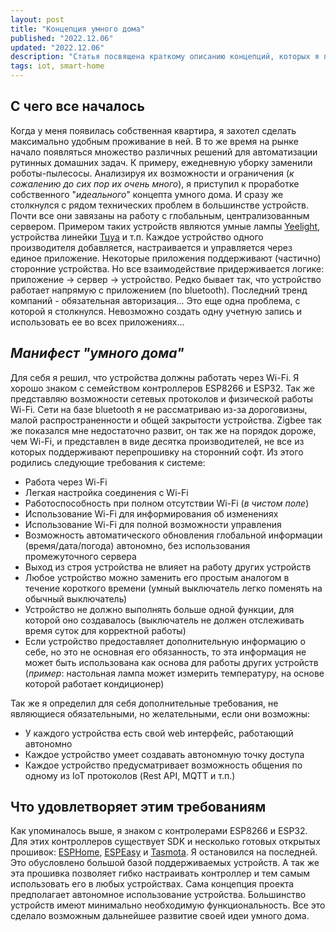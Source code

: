 ```yaml
---
layout: post
title: "Концепция умного дома"
published: "2022.12.06"
updated: "2022.12.06"
description: "Статья посвящена краткому описанию концепций, которых я придерживаюсь при создании умного дома в своей квартире."
tags: iot, smart-home
---
```


## С чего все началось

Когда у меня появилась собственная квартира, я захотел сделать максимально удобным проживание в ней. В то же время на рынке начало появляться множество различных решений для автоматизации рутинных домашних задач. К примеру, ежедневную уборку заменили роботы-пылесосы. Анализируя их возможности и ограничения (_к сожалению до сих пор их очень много_), я приступил к проработке собственного "_идеального_" концепта умного дома. И сразу же столкнулся с рядом технических проблем в большинстве устройств. Почти все они завязаны на работу с глобальным, централизованным сервером. Примером таких устройств являются умные лампы [Yeelight](https://yeelight.com), устройства линейки [Tuya](https://www.tuya.com/) и т.п. Каждое устройство одного производителя добавляется, настраивается и управляется через единое приложение. Некоторые приложения поддерживают (частично) сторонние устройства. Но все взаимодействие придерживается логике: приложение -> сервер -> устройство. Редко бывает так, что устройство работает напрямую с приложением (по bluetooth). Последний тренд компаний - обязательная авторизация... Это еще одна проблема, с которой я столкнулся. Невозможно создать одну учетную запись и использовать ее во всех приложениях...

## _Манифест "умного дома"_

Для себя я решил, что устройства должны работать через Wi-Fi. Я хорошо знаком с семейством контроллеров ESP8266 и ESP32. Так же представляю возможности сетевых протоколов и физической работы Wi-Fi. Сети на базе bluetooth я не рассматриваю из-за дороговизны, малой распространенности и общей закрытости устройства. Zigbee так же показался мне недостаточно развит, он так же на порядок дороже, чем Wi-Fi, и представлен в виде десятка производителей, не все из которых поддерживают перепрошивку на сторонний софт. Из этого родились следующие требования к системе:

* Работа через Wi-Fi
* Легкая настройка соединения с Wi-Fi
* Работоспособность при полном отсутствии Wi-Fi (_в чистом поле_)
* Использование Wi-Fi для информирования об изменениях
* Использование Wi-Fi для полной возможности управления
* Возможность автоматического обновления глобальной информации (время/дата/погода) автономно, без использования промежуточного сервера
* Выход из строя устройства не влияет на работу других устройств
* Любое устройство можно заменить его простым аналогом в течение короткого времени (умный выключатель легко поменять на обычный выключатель)
* Устройство не должно выполнять больше одной функции, для которой оно создавалось (выключатель не должен отслеживать время суток для корректной работы)
* Если устройство предоставляет дополнительную информацию о себе, но это не основная его обязанность, то эта информация не может быть использована как основа для работы других устройств (_пример_: настольная лампа может измерить температуру, на основе которой работает кондиционер)

Так же я определил для себя дополнительные требования, не являющиеся обязательными, но желательными, если они возможны:

* У каждого устройства есть свой web интерфейс, работающий автономно
* Каждое устройство умеет создавать автономную точку доступа
* Каждое устройство предусматривает возможность общения по одному из IoT протоколов (Rest API, MQTT и т.п.)

## Что удовлетворяет этим требованиям

Как упоминалось выше, я знаком с контролерами ESP8266 и ESP32. Для этих контроллеров существует SDK и несколько готовых открытых прошивок: [ESPHome](https://github.com/esphome/esphome), [ESPEasy](https://github.com/letscontrolit/ESPEasy) и [Tasmota](https://github.com/arendst/tasmota). Я остановился на последней. Это обусловлено большой базой поддерживаемых устройств. А так же эта прошивка позволяет гибко настраивать контроллер и тем самым использовать его в любых устройствах. Сама концепция проекта предполагает автономное использование устройства. Большинство устройств имеют минимально необходимую функциональность. Все это сделало возможным дальнейшее развитие своей идеи умного дома.

